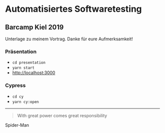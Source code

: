 # Automatisiertes Softwaretesting

## Barcamp Kiel 2019

Unterlage zu meinem Vortrag.
Danke für eure Aufmerksamkeit!

### Präsentation

- `cd presentation`
- `yarn start`
- [http://localhost:3000](http://localhost:3000)

### Cypress

- `cd cy`
- `yarn cy:open`

---

> With great power comes great responsibility

Spider-Man
